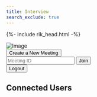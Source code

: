 ```yaml
---
title: Interview
search_exclude: true
---
```


{%- include rik_head.html -%}

<html lang="en">
<head>
  <meta charset="UTF-8">
  <meta name="viewport" content="width=device-width, initial-scale=1.0">
  <title>Connected Users</title>
  <link rel="stylesheet" href="/css/styles.css">
  <link rel="stylesheet" href="/css/index.css">
  <link rel="stylesheet" href="https://cdnjs.cloudflare.com/ajax/libs/font-awesome/4.7.0/css/font-awesome.min.css">
</head>
<body>
<div class="container">
  <div class="image-container">
    <img src="https://images.idgesg.net/images/article/2020/04/zoom_video_conferencing_online_meeting_remote_workers_one_user_connected_via_laptop_with_a_grid_of_twelve_participants_on_screen_2400x1600-100837446-large.jpg?auto=webp&quality=85,70" alt="Image">
  </div>

  <div class="main">
    <div class="new-meeting">
      <button id="newMeetingBtn">Create a New Meeting</button>
      <div class="join-meeting">
        <input type="text" placeholder="Meeting ID" id="meetingName">
        <button id="joinMeetingBtn">Join</button>
      </div>
    </div>
    <div class="connected-users">
      <button id="logoutBtn">Logout</button>
      <h2>Connected Users</h2>
      <ul id="userList"></ul>
    </div>
  </div>
</div>
<script src="/assets/js/interview_home.js"></script>
</body>
</html>